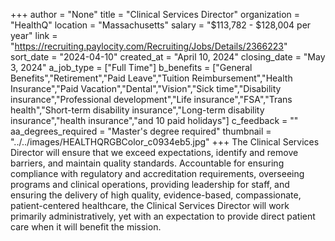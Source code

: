 +++
author = "None"
title = "Clinical Services Director"
organization = "HealthQ"
location = "Massachusetts"
salary = "$113,782 - $128,004 per year"
link = "https://recruiting.paylocity.com/Recruiting/Jobs/Details/2366223"
sort_date = "2024-04-10"
created_at = "April 10, 2024"
closing_date = "May 3, 2024"
a_job_type = ["Full Time"]
b_benefits = ["General Benefits","Retirement","Paid Leave","Tuition Reimbursement","Health Insurance","Paid Vacation","Dental","Vision","Sick time","Disability insurance","Professional development","Life insurance","FSA","Trans health","Short-term disability insurance","Long-term disability insurance","health insurance","and 10 paid holidays"]
c_feedback = ""
aa_degrees_required = "Master's degree required"
thumbnail = "../../images/HEALTHQRGBColor_c0934eb5.jpg"
+++
 The Clinical Services Director will ensure that we exceed expectations, identify and remove barriers, and maintain quality standards. Accountable for ensuring compliance with regulatory and accreditation requirements, overseeing programs and clinical operations, providing leadership for staff, and ensuring the delivery of high quality, evidence-based, compassionate, patient-centered healthcare, the Clinical Services Director will work primarily administratively, yet with an expectation to provide direct patient care when it will benefit the mission. 

